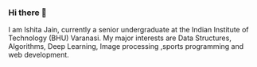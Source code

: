 ### Hi there 👋
I am Ishita Jain, currently a senior undergraduate at the Indian Institute of Technology (BHU) Varanasi. My major interests are Data Structures, Algorithms, Deep Learning, Image processing ,sports programming and web development.


<!--
**ishitajain123/ishitajain123** is a ✨ _special_ ✨ repository because its `README.md` (this file) appears on your GitHub profile.

Here are some ideas to get you started:

- 🔭 I’m currently working on ...
- 🌱 I’m currently learning ...
- 👯 I’m looking to collaborate on ...
- 🤔 I’m looking for help with ...
- 💬 Ask me about ...
- 📫 How to reach me: ...
- 😄 Pronouns: ...
- ⚡ Fun fact: ...
-->
